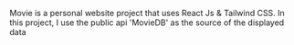 Movie is a personal website project that uses React Js & Tailwind CSS. In this project, I use the public api 'MovieDB' as the source of the displayed data
